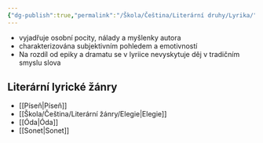 ```yaml
---
{"dg-publish":true,"permalink":"/Škola/Čeština/Literární druhy/Lyrika/","created":"2023-12-04T16:59:43.220+01:00","updated":"2024-05-15T18:16:10.450+02:00"}
---
```


- vyjadřuje osobní pocity, nálady a myšlenky autora
- charakterizována subjektivním pohledem a emotivností
- Na rozdíl od epiky a dramatu se v lyriice nevyskytuje děj v tradičním smyslu slova
## Literární lyrické žánry
- [[Píseň\|Píseň]]
- [[Škola/Čeština/Literární žánry/Elegie\|Elegie]]
- [[Óda\|Óda]]
- [[Sonet\|Sonet]]